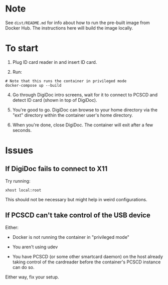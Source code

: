 Note
====

See `dist/README.md` for info about how to run the pre-built image from Docker Hub.
The instructions here will build the image locally.

To start
========

1. Plug ID card reader in and insert ID card.

3. Run:

```
# Note that this runs the container in privileged mode
docker-compose up --build
```

4. Go through DigiDoc intro screens, wait for it to connect to PCSCD and detect ID card (shown in top of DigiDoc).

5. You're good to go.  DigiDoc can browse to your home directory via the "ext" directory within the container user's home directory.

6. When you're done, close DigiDoc.  The container will exit after a few seconds.


Issues
======

## If DigiDoc fails to connect to X11

Try running:

```
xhost local:root
```

This should not be necessary but might help in weird configurations.


## If PCSCD can't take control of the USB device

Either:

 * Docker is not running the container in "privileged mode"

 * You aren't using udev

 * You have PCSCD (or some other smartcard daemon) on the host already taking control of the cardreader before the container's PCSCD instance can do so.

Either way, fix your setup.

